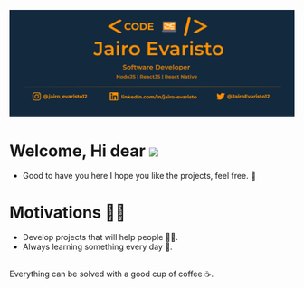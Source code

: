 ![capa_github](/.github/logo.png)

# Welcome, Hi dear <img src="https://raw.githubusercontent.com/kaueMarques/kaueMarques/master/hi.gif" width="30px">
- Good to have you here I hope you like the projects, feel free. :tada:

# Motivations :no_good_man:

- Develop projects that will help people :man_technologist:.
- Always learning something every day :pencil:.

##

Everything can be solved with a good cup of coffee :coffee:.
